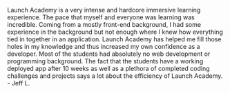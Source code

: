 Launch Academy is a very intense and hardcore immersive learning experience.
The pace that myself and everyone was learning was incredible. Coming from a
mostly front-end background, I had some experience in the background but not
enough where I knew how everything tied in together in an application. Launch
Academy has helped me fill those holes in my knowledge and thus increased my
own confidence as a developer. Most of the students had absolutely no web
development or programming background. The fact that the students have a
working deployed app after 10 weeks as well as a plethora of completed coding
challenges and projects says a lot about the efficiency of Launch Academy. -
Jeff L.

